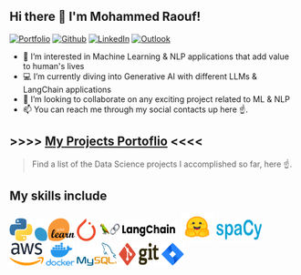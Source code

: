 ## Hi there 👋 I'm Mohammed Raouf!

[![Portfolio](https://img.shields.io/badge/Portfolio-%20MoSpace-orange)](https://mospace.netlify.app/)
[![Github](https://img.shields.io/badge/-Github-000?style=flat&logo=Github&logoColor=white)](https://github.com/MoRaouf)
[![LinkedIn](https://img.shields.io/badge/-LinkedIn-blue?style=flat&logo=Linkedin&logoColor=white)](https://www.linkedin.com/in/mohammedraouf/)
[![Outlook](https://img.shields.io/badge/-Outlook-0078D4?style=flat&logo=Microsoft-Outlook&logoColor=white)](mailto:m.raouf.ai@outlook.com)
<!-- [![Kaggle](https://img.shields.io/badge/-Kaggle-20beff?style=flat&logo=Kaggle&logoColor=white)](https://www.kaggle.com/mohammedraouf) -->


<!-- - 👋 Hi, I’m [MoRaouf](https://github.com/MoRaouf) -->
- 👀 I’m interested in Machine Learning & NLP applications that add value to human's lives
- 💻 I’m currently diving into Generative AI with different LLMs & LangChain applications
- 💞️ I’m looking to collaborate on any exciting project related to ML & NLP
- 📫 You can reach me through my social contacts up here ☝️.


## >>>> [My Projects Portoflio](https://github.com/MoRaouf/Projects-Portfolio) <<<<
> Find a list of the Data Science projects I accomplished so far, here ☝️.


## My skills include


<p align="left">
	<img title="Python" src="https://github.com/MoRaouf/MoRaouf/blob/main/python.svg" width="40" height="40" />
        <img title="Scikit-learn" src="https://github.com/MoRaouf/MoRaouf/blob/main/sk-learn.png" width="70" height="40" />
        <img title="PyTorch" src="https://github.com/MoRaouf/MoRaouf/blob/main/PyTorch-logo.png" width="33" height="40" />
	<img title="LangChain" src="https://github.com/MoRaouf/MoRaouf/blob/main/LangChain.png" width="140" height="40" />
	<img title="Transformers" src="https://github.com/MoRaouf/MoRaouf/blob/main/Transformers.png" width="60" height="50" />
	<img title="spaCy" src="https://github.com/MoRaouf/MoRaouf/blob/main/SpaCy-logo.png" width="80" height="40" />
	<img title="AWS" src="https://github.com/MoRaouf/MoRaouf/blob/main/aws-logo.png" width=60" height="40" />
	<img title="Docker" src="https://github.com/MoRaouf/MoRaouf/blob/main/docker-logo.png" width=50" height="40" />
	<img title="MySQL" src="https://github.com/MoRaouf/MoRaouf/blob/main/mysql2.png" width=70" height="40" />
<!-- 	<img title="Neo4j" src="https://github.com/MoRaouf/MoRaouf/blob/main/Neo4j-logo.png" width=100" height="40" /> -->
	<img title="Git" src="https://github.com/MoRaouf/MoRaouf/blob/main/git.svg" width="70" height="40" />
<!-- 	<img title="Spark" src="https://github.com/MoRaouf/MoRaouf/blob/main/apache_spark.svg" width="80" height="40" /> -->
	<img title="Jira" src="https://github.com/MoRaouf/MoRaouf/blob/main/Jira-logo.png" width="40" height="40" />
	
<!--         <img title="TensorFlow" src="https://github.com/MoRaouf/MoRaouf/blob/main/TensorFlow.png" width="140" height="40" />
 -->
</p>





<!---
MoRaouf/MoRaouf is a ✨ special ✨ repository because its `README.md` (this file) appears on your GitHub profile.
You can click the Preview link to take a look at your changes.
--->
